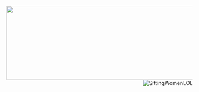 <div align="Right">
    <img src="https://images.cooltext.com/5709356.png" height="200px" width="600px">
    <img src="https://d9jhi50qo719s.cloudfront.net/7ap/samples/iir_800.gif?230809025525%22" alt="SittingWomenLOL" left="100" top="0">
</div>

